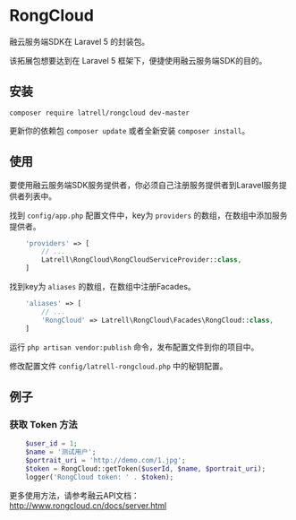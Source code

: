 RongCloud
======

融云服务端SDK在 Laravel 5 的封装包。

该拓展包想要达到在 Laravel 5 框架下，便捷使用融云服务端SDK的目的。

## 安装

```
composer require latrell/rongcloud dev-master
```

更新你的依赖包 ```composer update``` 或者全新安装 ```composer install```。


## 使用

要使用融云服务端SDK服务提供者，你必须自己注册服务提供者到Laravel服务提供者列表中。

找到 `config/app.php` 配置文件中，key为 `providers` 的数组，在数组中添加服务提供者。

```php
    'providers' => [
        // ...
        Latrell\RongCloud\RongCloudServiceProvider::class,
    ]
```

找到key为 `aliases` 的数组，在数组中注册Facades。

```php
    'aliases' => [
        // ...
        'RongCloud' => Latrell\RongCloud\Facades\RongCloud::class,
    ]
```

运行 `php artisan vendor:publish` 命令，发布配置文件到你的项目中。

修改配置文件 `config/latrell-rongcloud.php` 中的秘钥配置。

## 例子

### 获取 Token 方法

```php
	$user_id = 1;
	$name = '测试用户';
	$portrait_uri = 'http://demo.com/1.jpg';
	$token = RongCloud::getToken($userId, $name, $portrait_uri);
	logger('RongCloud token: ' . $token);
```

更多使用方法，请参考融云API文档：http://www.rongcloud.cn/docs/server.html
